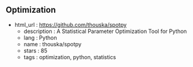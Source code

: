 ## Optimization

- html_url : https://github.com/thouska/spotpy
    - description : A Statistical Parameter Optimization Tool for Python
    - lang : Python
    - name : thouska/spotpy
    - stars : 85
    - tags : optimization, python, statistics
